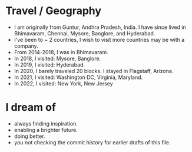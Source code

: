 # Travel / Geography

- I am originally from Guntur, Andhra Pradesh, India. I have since lived in Bhimavaram, Chennai, Mysore, Banglore, and Hyderabad.
- I've been to ~ 2 countries, I wish to visit more countries may be with a company.
- From 2014-2018, I was in Bhimavaram.
- In 2018, I visited: Mysore, Banglore.
- In 2019, I visited: Hyderabad.
- In 2020, I barely traveled 20 blocks. I stayed in Flagstaff, Arizona.
- In 2021, I visited: Washington DC, Virginia, Maryland.
- In 2022, I visited: New York, New Jersey

# I dream of

- always finding inspiration.
- enabling a brighter future.
- doing better.
- you not checking the commit history for earlier drafts of this file.
